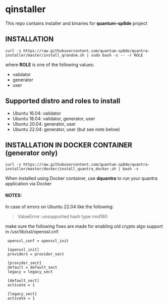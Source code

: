 # qinstaller

This repo contains installer and binaries for **quantum-sp8de** project

## INSTALLATION

`curl -s https://raw.githubusercontent.com/quantum-sp8de/quantra-installer/master/install_qrandom.sh | sudo bash -s -- -r ROLE`

where **ROLE** is one of the following values:
* validator
* generator
* user

## Supported distro and roles to install 

* Ubuntu 16.04: validator
* Ubuntu 18.04: validator, generator, user
* Ubuntu 20.04: generator, user
* Ubuntu 22.04: generator, user (but see note below)

## INSTALLATION IN DOCKER CONTAINER (generator only)

`curl -s https://raw.githubusercontent.com/quantum-sp8de/quantra-installer/master/docker/install_quantra_docker.sh | bash -s`

When installed using Docker container, use **dquantra** to run your quantra application via Docker

#### NOTES:
In case of errors on Ubuntu 22.04 like the following:

 > ValueError: unsupported hash type rmd160

make sure the following fixes are made for enabling
old crypto algo support in /usr/lib/ssl/openssl.cnf:

```
 openssl_conf = openssl_init

 [openssl_init]
 providers = provider_sect

 [provider_sect]
 default = default_sect
 legacy = legacy_sect

 [default_sect]
 activate = 1

 [legacy_sect]
 activate = 1
```
